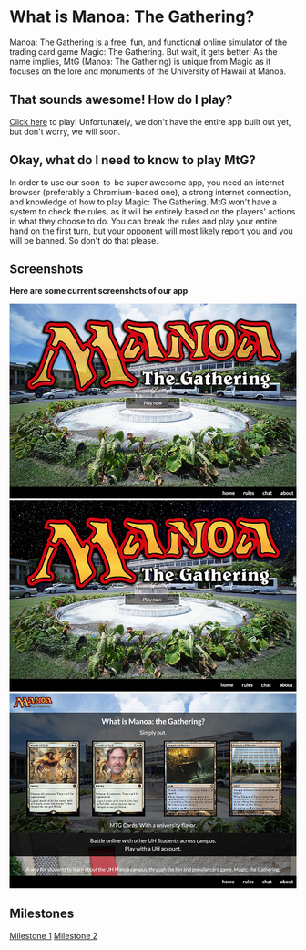 # What is Manoa: The Gathering?

Manoa: The Gathering is a free, fun, and functional online simulator of the trading card game Magic: The Gathering. But wait, it gets better! As the name implies, MtG (Manoa: The Gathering) is unique from Magic as it focuses on the lore and monuments of the University of Hawaii at Manoa.

## That sounds awesome! How do I play?

[Click here](https://manoathegathering.meteorapp.com/) to play! Unfortunately, we don't have the entire app built out yet, but don't worry, we will soon.

## Okay, what do I need to know to play MtG?

In order to use our soon-to-be super awesome app, you need an internet browser (preferably a Chromium-based one), a strong internet connection, and knowledge of how to play Magic: The Gathering. MtG won't have a system to check the rules, as it will be entirely based on the players' actions in what they choose to do. You can break the rules and play your entire hand on the first turn, but your opponent will most likely report you and you will be banned. So don't do that please.

## Screenshots

**Here are some current screenshots of our app**

![Landing page](/screenshots/landingpage.png)
<br>
![Landing page night](/screenshots/landingpagev2.png)
<br>
![About page](/screenshots/aboutpage.png)

## Milestones

[Milestone 1](https://github.com/manoa-the-gathering/ManoaTheGathering/projects/1)
[Milestone 2](https://github.com/manoa-the-gathering/ManoaTheGathering/projects/2)
